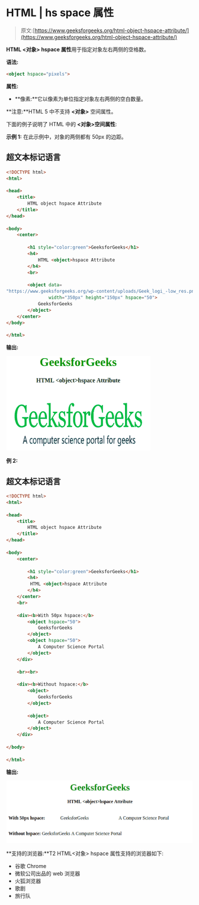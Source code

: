 # HTML | hs space 属性

> 原文:[https://www.geeksforgeeks.org/html-object-hspace-attribute/](https://www.geeksforgeeks.org/html-object-hspace-attribute/)

**HTML <对象> hspace 属性**用于指定对象左右两侧的空格数。

**语法:**

```html
<object hspace="pixels"> 
```

**属性:**

*   **像素:**它以像素为单位指定对象左右两侧的空白数量。

**注意:**HTML 5 中不支持 **<对象>** 空间属性。

下面的例子说明了 HTML 中的 **<对象>空间属性**:

**示例 1:** 在此示例中，对象的两侧都有 50px 的边距。

## 超文本标记语言

```html
<!DOCTYPE html>
<html>

<head>
    <title>
        HTML object hspace Attribute
    </title>
</head>

<body>
    <center>

        <h1 style="color:green">GeeksforGeeks</h1>
        <h4>
            HTML <object>hspace Attribute
        </h4>
        <br>

        <object data=
"https://www.geeksforgeeks.org/wp-content/uploads/Geek_logi_-low_res.png"
                width="350px" height="150px" hspace="50">
            GeeksforGeeks
        </object>
    </center>
</body>

</html>
```

**输出:**

![](img/5ddd408bd950f634c8e0fc8959a26b07.png)

**例 2:**

## 超文本标记语言

```html
<!DOCTYPE html>
<html>

<head>
    <title>
        HTML object hspace Attribute
    </title>
</head>

<body>
    <center>

        <h1 style="color:green">GeeksforGeeks</h1>
        <h4>
         HTML <object>hspace Attribute
        </h4>
    </center>
    <br>

    <div><b>With 50px hspace:</b>
        <object hspace="50">
            GeeksforGeeks
        </object>
        <object hspace="50">
            A Computer Science Portal
        </object>
    </div>

    <br><br>

    <div><b>Without hspace:</b>
        <object>
            GeeksforGeeks
        </object>

        <object>
            A Computer Science Portal
        </object>
    </div>

</body>

</html>
```

**输出:**

![](img/6cad99574fdaf682257a7b349db97fae.png)

**支持的浏览器:**T2 HTML<对象> hspace 属性支持的浏览器如下:

*   谷歌 Chrome
*   微软公司出品的 web 浏览器
*   火狐浏览器
*   歌剧
*   旅行队